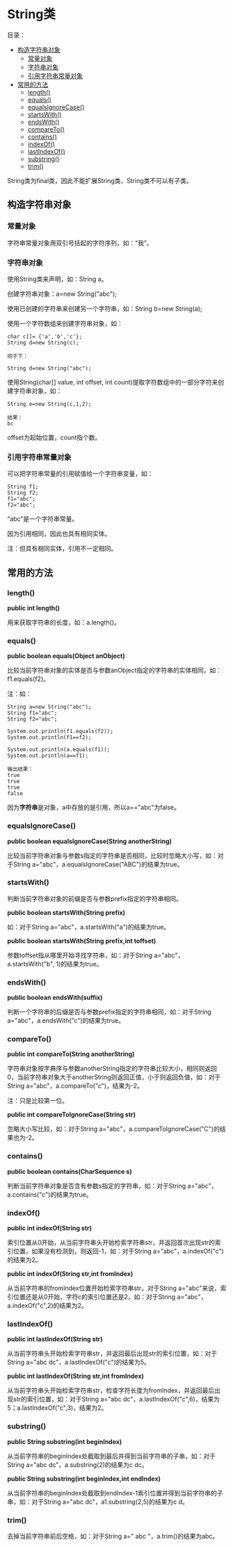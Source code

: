 # String类

目录：

- [构造字符串对象](#构造字符串对象)
  - [常量对象](#常量对象)
  - [字符串对象](#字符串对象)
  - [引用字符串常量对象](#引用字符串常量对象)
- [常用的方法](#常用的方法)
  - [length()](#length)
  - [equals()](#equals)
  - [equalsIgnoreCase()](#equalsIgnorecase)
  - [startsWith()](#startswith)
  - [endsWith()](#endswith)
  - [compareTo()](#compareto)
  - [contains()](#contains)
  - [indexOf()](#indexof)
  - [lastIndexOf()](#lastindexof)
  - [substring()](#substring)
  - [trim()](#trim)

String类为final类，因此不能扩展String类，String类不可以有子类。

## 构造字符串对象

### 常量对象

字符串常量对象用双引号括起的字符序列，如：“我”。

### 字符串对象

使用String类来声明，如：String a。

创建字符串对象：a=new String("abc");

使用已创建的字符串来创建另一个字符串，如：String b=new String(a);

使用一个字符数组来创建字符串对象，如：

```
char c[]= {'a','b','c'};
String d=new String(c);

同于下：

String d=new String("abc");
```
使用String(char[] value, int offset, int count)提取字符数组中的一部分字符来创建字符串对象，如：

```
String e=new String(c,1,2);

结果：
bc
```

offset为起始位置，count指个数。

### 引用字符串常量对象

可以把字符串常量的引用赋值给一个字符串变量，如：

```
String f1;
String f2;
f1="abc";
f2="abc";
```

“abc”是一个字符串常量。

因为引用相同，因此也具有相同实体。

注：但具有相同实体，引用不一定相同。

## 常用的方法

### length()

**public int length()**

用来获取字符串的长度，如：a.length()。

### equals()

**public boolean equals(Object anObject)**

比较当前字符串对象的实体是否与参数anObject指定的字符串的实体相同，如：f1.equals(f2)。

注：如：

```
String a=new String("abc");
String f1="abc";
String f2="abc";

System.out.println(f1.equals(f2));
System.out.println(f1==f2);

System.out.println(a.equals(f1));
System.out.println(a==f1);

输出结果：
true
true
true
false
```

因为**字符串**是对象，a中存放的是引用，所以a=="abc"为false。

### equalsIgnoreCase()

**public boolean equalsIgnoreCase(String anotherString)**

比较当前字符串对象与参数s指定的字符串是否相同，比较时忽略大小写，如：对于String a="abc"，a.equalsIgnoreCase("ABC")的结果为true。

### startsWith()

判断当前字符串对象的前缀是否与参数prefix指定的字符串相同。

**public boolean startsWith(String prefix)**

如：对于String a="abc"，a.startsWith("a")的结果为true。

**public boolean startsWith(String prefix,int toffset)**

参数toffset指从哪里开始寻找字符串，如：对于String a="abc"，a.startsWith("b", 1)的结果为true。

### endsWith()

**public boolean endsWith(suffix)**

判断一个字符串的后缀是否与参数prefix指定的字符串相同，如：对于String a="abc"，a.endsWith("c")的结果为true。

### compareTo()

**public int compareTo(String anotherString)**

字符串对象按字典序与参数anotherString指定的字符串比较大小，相同则返回0，当前字符串对象大于anotherString则返回正值，小于则返回负值，如：对于String a="abc"，a.compareTo("c")，结果为-2。

注：只是比较第一位。

**public int compareToIgnoreCase(String str)**

忽略大小写比较，如：对于String a="abc"，a.compareToIgnoreCase("C")的结果也为-2。

### contains()

**public boolean contains(CharSequence s)**

判断当前字符串对象是否含有参数s指定的字符串，如：对于String a="abc"，a.contains("c")的结果为true。

### indexOf()

**public int indexOf(String str)**

索引位置从0开始，从当前字符串头开始检索字符串str，并返回首次出现str的索引位置，如果没有检测到，则返回-1，如：对于String a="abc"，a.indexOf("c")的结果为2。

**public int indexOf(String str,int fromIndex)**

从当前字符串的fromIndex位置开始检索字符串str，对于String a="abc"来说，索引位置还是从0开始，字符c的索引位置还是2，如：对于String a="abc"，a.indexOf("c",2)的结果为2。

### lastIndexOf()

**public int lastIndexOf(String str)**

从当前字符串头开始检索字符串str，并返回最后出现str的索引位置，如：对于String a="abc dc"，a.lastIndexOf("c")的结果为5。

**public int lastIndexOf(String str,int fromIndex)**

从当前字符串头开始检索字符串str，检查字符长度为fromIndex，并返回最后出现str的索引位置，如：对于String a="abc dc"，a.lastIndexOf("c",6)，结果为5；a.lastIndexOf("c",3)，结果为2。

### substring()

**public String substring(int beginIndex)**

从当前字符串的beginIndex处截取到最后并得到当前字符串的子串，如：对于String a="abc dc"，a.substring(2)的结果为c dc。

**public String substring(int beginIndex,int endIndex)**

从当前字符串的beginIndex处截取到endIndex-1索引位置并得到当前字符串的子串，如：对于String a="abc dc"，a1.substring(2,5)的结果为c d。

### trim()

去掉当前字符串前后空格，如：对于String a="  abc  "，a.trim()的结果为abc。